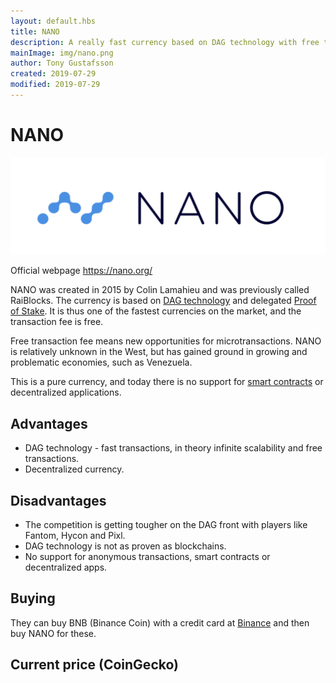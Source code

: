 ```yaml
---
layout: default.hbs
title: NANO
description: A really fast currency based on DAG technology with free transactions.
mainImage: img/nano.png
author: Tony Gustafsson
created: 2019-07-29
modified: 2019-07-29
---
```


# NANO

![NANO](../img/nano.png 'NANO')

Official webpage https://nano.org/

NANO was created in 2015 by Colin Lamahieu and was previously called RaiBlocks. The currency is based on [DAG technology](/technology/directed-acyclic-graphs.html) and delegated [Proof of Stake](/technology/proof-of-stake.html). It is thus one of the fastest currencies on the market, and the transaction fee is free.

Free transaction fee means new opportunities for microtransactions. NANO is relatively unknown in the West, but has gained ground in growing and problematic economies, such as Venezuela.

This is a pure currency, and today there is no support for [smart contracts](/technology/smart-contracts.html) or decentralized applications.

## Advantages

-   DAG technology - fast transactions, in theory infinite scalability and free transactions.
-   Decentralized currency.

## Disadvantages

-   The competition is getting tougher on the DAG front with players like Fantom, Hycon and Pixl.
-   DAG technology is not as proven as blockchains.
-   No support for anonymous transactions, smart contracts or decentralized apps.

## Buying

They can buy BNB (Binance Coin) with a credit card at [Binance](https://www.binance.com) and then buy NANO for these.

## Current price (CoinGecko)

<script src="https://widgets.coingecko.com/coingecko-coin-ticker-widget.js"></script>

<coingecko-coin-ticker-widget currency="usd" coin-id="nano" locale="en"></coingecko-coin-ticker-widget>
